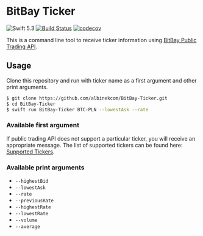 # BitBay Ticker

![Swift 5.3](https://img.shields.io/badge/Swift-5.3-orange.svg)
[![Build Status](https://travis-ci.com/albinekcom/BitBay-Ticker.svg?branch=master)](https://travis-ci.com/albinekcom/BitBay-Ticker)
[![codecov](https://codecov.io/gh/albinekcom/BitBay-Ticker/branch/master/graph/badge.svg?token=kzbdtJy7IW)](https://codecov.io/gh/albinekcom/BitBay-Ticker)

This is a command line tool to receive ticker information using [BitBay Public Trading API](https://docs.bitbay.net/reference).

## Usage

Clone this repository and run with ticker name as a first argument and other print arguments.

```bash
$ git clone https://github.com/albinekcom/BitBay-Ticker.git
$ cd BitBay-Ticker
$ swift run BitBay-Ticker BTC-PLN --lowestAsk --rate
```

### Available first argument

If public trading API does not support a particular ticker, you will receive an appropriate message. The list of supported tickers can be found here: [Supported Tickers](https://github.com/albinekcom/BitBay-API-Tools/blob/master/v1/supported-tickers.json).

### Available print arguments

- `--highestBid`
- `--lowestAsk`
- `--rate`
- `--previousRate`
- `--highestRate`
- `--lowestRate`
- `--volume`
- `--average`
